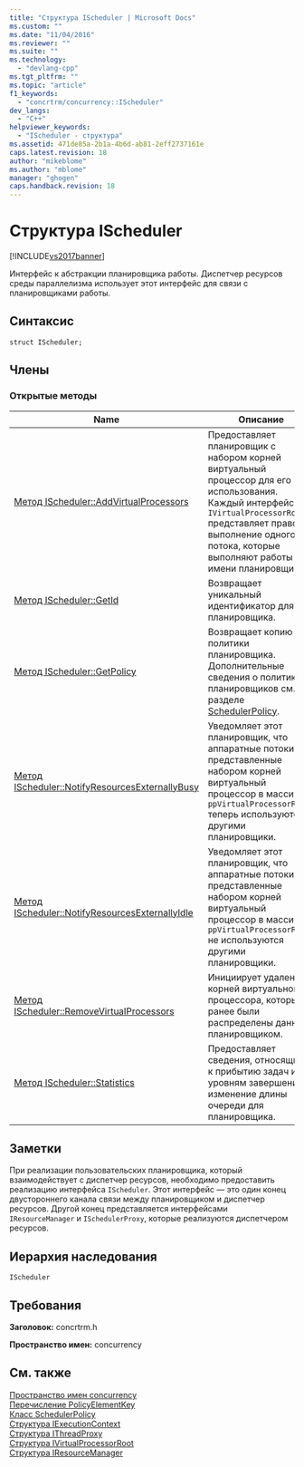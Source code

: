 ```yaml
---
title: "Структура IScheduler | Microsoft Docs"
ms.custom: ""
ms.date: "11/04/2016"
ms.reviewer: ""
ms.suite: ""
ms.technology: 
  - "devlang-cpp"
ms.tgt_pltfrm: ""
ms.topic: "article"
f1_keywords: 
  - "concrtrm/concurrency::IScheduler"
dev_langs: 
  - "C++"
helpviewer_keywords: 
  - "IScheduler - структура"
ms.assetid: 471de85a-2b1a-4b6d-ab81-2eff2737161e
caps.latest.revision: 18
author: "mikeblome"
ms.author: "mblome"
manager: "ghogen"
caps.handback.revision: 18
---
```

# Структура IScheduler
[!INCLUDE[vs2017banner](../../../assembler/inline/includes/vs2017banner.md)]

Интерфейс к абстракции планировщика работы.  Диспетчер ресурсов среды параллелизма использует этот интерфейс для связи с планировщиками работы.  
  
## Синтаксис  
  
```  
struct IScheduler;  
```  
  
## Члены  
  
### Открытые методы  
  
|Name|Описание|  
|----------|--------------|  
|[Метод IScheduler::AddVirtualProcessors](../Topic/IScheduler::AddVirtualProcessors%20Method.md)|Предоставляет планировщик с набором корней виртуальный процессор для его использования.  Каждый интерфейс `IVirtualProcessorRoot` представляет право на выполнение одного потока, которые выполняют работы от имени планировщик.|  
|[Метод IScheduler::GetId](../Topic/IScheduler::GetId%20Method.md)|Возвращает уникальный идентификатор для планировщика.|  
|[Метод IScheduler::GetPolicy](../Topic/IScheduler::GetPolicy%20Method.md)|Возвращает копию политики планировщика.  Дополнительные сведения о политиках планировщиков см. в разделе [SchedulerPolicy](../../../parallel/concrt/reference/schedulerpolicy-class.md).|  
|[Метод IScheduler::NotifyResourcesExternallyBusy](../Topic/IScheduler::NotifyResourcesExternallyBusy%20Method.md)|Уведомляет этот планировщик, что аппаратные потоки, представленные набором корней виртуальный процессор в массиве `ppVirtualProcessorRoots` теперь используются другими планировщики.|  
|[Метод IScheduler::NotifyResourcesExternallyIdle](../Topic/IScheduler::NotifyResourcesExternallyIdle%20Method.md)|Уведомляет этот планировщик, что аппаратные потоки, представленные набором корней виртуальный процессор в массиве `ppVirtualProcessorRoots` не используются другими планировщики.|  
|[Метод IScheduler::RemoveVirtualProcessors](../Topic/IScheduler::RemoveVirtualProcessors%20Method.md)|Инициирует удаления корней виртуального процессора, которые ранее были распределены данным планировщиком.|  
|[Метод IScheduler::Statistics](../Topic/IScheduler::Statistics%20Method.md)|Предоставляет сведения, относящиеся к прибытию задач и уровням завершения и изменение длины очереди для планировщика.|  
  
## Заметки  
 При реализации пользовательских планировщика, который взаимодействует с диспетчер ресурсов, необходимо предоставить реализацию интерфейса `IScheduler`.  Этот интерфейс — это один конец двустороннего канала связи между планировщиком и диспетчер ресурсов.  Другой конец представляется интерфейсами `IResourceManager` и `ISchedulerProxy`, которые реализуются диспетчером ресурсов.  
  
## Иерархия наследования  
 `IScheduler`  
  
## Требования  
 **Заголовок:** concrtrm.h  
  
 **Пространство имен:** concurrency  
  
## См. также  
 [Пространство имен concurrency](../../../parallel/concrt/reference/concurrency-namespace.md)   
 [Перечисление PolicyElementKey](../Topic/PolicyElementKey%20Enumeration.md)   
 [Класс SchedulerPolicy](../../../parallel/concrt/reference/schedulerpolicy-class.md)   
 [Структура IExecutionContext](../Topic/IExecutionContext%20Structure.md)   
 [Структура IThreadProxy](../../../parallel/concrt/reference/ithreadproxy-structure.md)   
 [Структура IVirtualProcessorRoot](../../../parallel/concrt/reference/ivirtualprocessorroot-structure.md)   
 [Структура IResourceManager](../../../parallel/concrt/reference/iresourcemanager-structure.md)